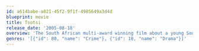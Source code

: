 ```yaml
---
id: a614babe-a021-45f2-9f1f-4985649a3d4d
blueprint: movie
title: Tsotsi
release_date: '2005-08-18'
overview: 'The South African multi-award winning film about a young South African boy from the ghetto named Tsotsi, meaning Gangster. Tsotsi, who left home as a child to get away from helpless parents, finds a baby in the back seat of a car that he has just stolen. He decides that it his responsibility to take care of the baby and in the process learns that maybe the gangster life isn’t the best way.'
genres: '[{"id": 80, "name": "Crime"}, {"id": 18, "name": "Drama"}]'
---
```

